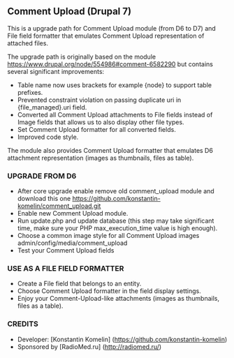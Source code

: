 ## Comment Upload (Drupal 7)

This is a upgrade path for Comment Upload module (from D6 to D7) and File field formatter that emulates Comment Upload representation of attached files.

The upgrade path is originally based on the module https://www.drupal.org/node/554986#comment-6582290 but contains several significant improvements:

- Table name now uses brackets for example {node} to support table prefixes.
- Prevented constraint violation on passing duplicate uri in {file_managed}.uri field.
- Converted all Comment Upload attachments to File fields instead of Image fields that allows us to also display other file types.
- Set Comment Upload formatter for all converted fields.
- Improved code style.

The module also provides Comment Upload formatter that emulates D6 attachment representation (images as thumbnails, files as table).

### UPGRADE FROM D6

- After core upgrade enable remove old comment_upload module and download this one https://github.com/konstantin-komelin/comment_upload.git
- Enable new Comment Upload module.
- Run update.php and update database (this step may take significant time, make sure your PHP max_execution_time value is high enough).
- Choose a common image style for all Comment Upload images admin/config/media/comment_upload
- Test your Comment Upload fields

### USE AS A FILE FIELD FORMATTER

- Create a File field that belongs to an entity.
- Choose Comment Upload formatter in the field display settings.
- Enjoy your Comment-Upload-like attachments (images as thumbnails, files as a table).

### CREDITS

- Developer: [Konstantin Komelin] (https://github.com/konstantin-komelin)
- Sponsored by [RadioMed.ru] (http://radiomed.ru/)



